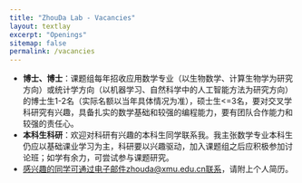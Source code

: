```yaml
---
title: "ZhouDa Lab - Vacancies"
layout: textlay
excerpt: "Openings"
sitemap: false
permalink: /vacancies
---
```


- **博士、博士**：课题组每年招收应用数学专业（以生物数学、计算生物学为研究方向）或统计学方向（以机器学习、自然科学中的人工智能方法为研究方向）的博士生1-2名（实际名额以当年具体情况为准），硕士生<=3名，要对交叉学科研究有兴趣，具备扎实的数学基础和较强的编程能力，要有团队合作能力和较强的责任心。
- **本科生科研**：欢迎对科研有兴趣的本科生同学联系我。我主张数学专业本科生仍应以基础课业学习为主，科研要以兴趣驱动，加入课题组之后应积极参加讨论班；如学有余力，可尝试参与课题研究。
- 感兴趣的同学可通过电子邮件zhouda@xmu.edu.cn联系，请附上个人简历。
